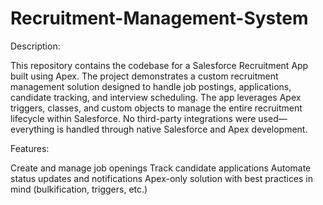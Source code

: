 # Recruitment-Management-System

Description:

This repository contains the codebase for a Salesforce Recruitment App built using Apex. The project demonstrates a custom recruitment management solution designed to handle job postings, applications, candidate tracking, and interview scheduling. The app leverages Apex triggers, classes, and custom objects to manage the entire recruitment lifecycle within Salesforce. No third-party integrations were used—everything is handled through native Salesforce and Apex development.

Features:

Create and manage job openings
Track candidate applications
Automate status updates and notifications
Apex-only solution with best practices in mind (bulkification, triggers, etc.)

